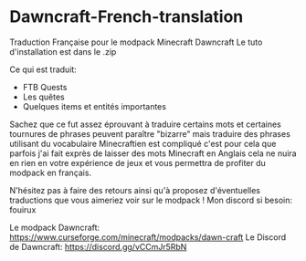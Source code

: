 # Dawncraft-French-translation
Traduction Française pour le modpack Minecraft Dawncraft
Le tuto d'installation est dans le .zip

Ce qui est traduit:
- FTB Quests
- Les quêtes
- Quelques items et entités importantes

Sachez que ce fut assez éprouvant à traduire certains mots et certaines tournures de phrases peuvent paraître "bizarre" mais traduire des phrases utilisant du vocabulaire Minecraftien est compliqué c'est pour cela que parfois j'ai fait exprès de laisser des mots Minecraft en Anglais cela ne nuira en rien en votre expérience de jeux et vous permettra de profiter du modpack en français.

N'hésitez pas à faire des retours ainsi qu'à proposez d'éventuelles traductions que vous aimeriez voir sur le modpack !
Mon discord si besoin: fouirux

Le modpack Dawncraft: https://www.curseforge.com/minecraft/modpacks/dawn-craft
Le Discord de Dawncraft: https://discord.gg/vCCmJr5RbN
